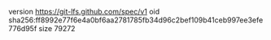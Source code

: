 version https://git-lfs.github.com/spec/v1
oid sha256:ff8992e77f6e4a0bf6aa2781785fb34d96c2bef109b41ceb997ee3efe776d95f
size 79272
